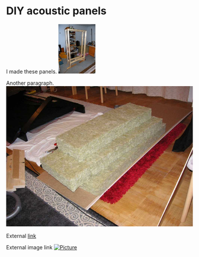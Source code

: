 DIY acoustic panels
===================

I made these panels. [![Panels](thumb.jpg)](panels_1.jpg)

Another paragraph. <span></span>![Vuorivilla](panels_2.jpg)

External [link](http://www.google.fi)

External image link [![Picture](https://upload.wikimedia.org/wikipedia/commons/thumb/7/7d/QEW_east_to_Red_Hill_Valley_Pkwy.jpg/133px-QEW_east_to_Red_Hill_Valley_Pkwy.jpg)](https://en.wikipedia.org/wiki/Main_Page#/media/File:QEW_east_to_Red_Hill_Valley_Pkwy.jpg)

